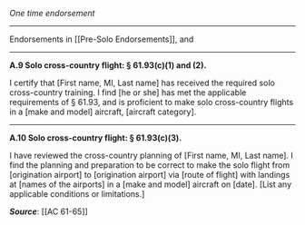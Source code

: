 *One time endorsement*

---

Endorsements in [[Pre-Solo Endorsements]], and

---

**A.9 Solo cross-country flight: § 61.93(c)(1) and (2).**

I certify that \[First name, MI, Last name\] has received the required solo cross-country training. I find \[he or she\] has met the applicable requirements of § 61.93, and is proficient to make solo cross-country flights in a \[make and model\] aircraft, \[aircraft category\].

---

**A.10 Solo cross-country flight: § 61.93(c)(3).**

I have reviewed the cross-country planning of \[First name, MI, Last name\]. I find the planning and preparation to be correct to make the solo flight from \[origination airport\] to \[origination airport\] via \[route of flight\] with landings at \[names of the airports\] in a \[make and model\] aircraft on \[date\]. \[List any applicable conditions or limitations.\]


***Source***: [[AC 61-65]]